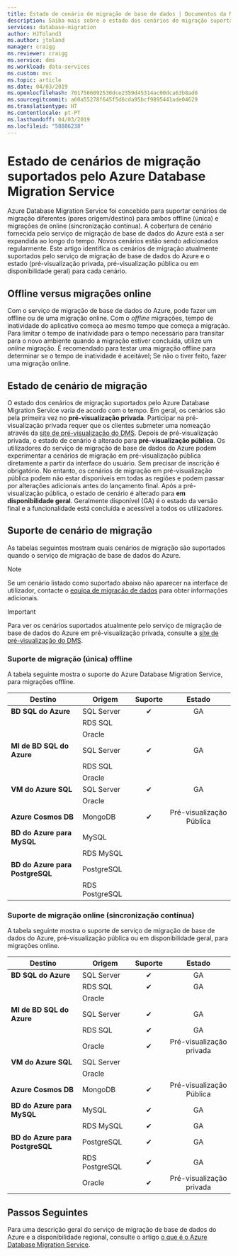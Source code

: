 ```yaml
---
title: Estado de cenário de migração de base de dados | Documentos da Microsoft
description: Saiba mais sobre o estado dos cenários de migração suportados pelo Azure Database Migration Service.
services: database-migration
author: HJToland3
ms.author: jtoland
manager: craigg
ms.reviewer: craigg
ms.service: dms
ms.workload: data-services
ms.custom: mvc
ms.topic: article
ms.date: 04/03/2019
ms.openlocfilehash: 7017566092530dce2359d45314ac00dca63b8ad0
ms.sourcegitcommit: a60a55278f645f5d6cda95bcf9895441ade04629
ms.translationtype: HT
ms.contentlocale: pt-PT
ms.lasthandoff: 04/03/2019
ms.locfileid: "58886238"
---
```

# <a name="status-of-migration-scenarios-supported-by-azure-database-migration-service"></a>Estado de cenários de migração suportados pelo Azure Database Migration Service
Azure Database Migration Service foi concebido para suportar cenários de migração diferentes (pares origem/destino) para ambos offline (única) e migrações de online (sincronização contínua). A cobertura de cenário fornecida pelo serviço de migração de base de dados do Azure está a ser expandida ao longo do tempo. Novos cenários estão sendo adicionados regularmente. Este artigo identifica os cenários de migração atualmente suportados pelo serviço de migração de base de dados do Azure e o estado (pré-visualização privada, pré-visualização pública ou em disponibilidade geral) para cada cenário.

## <a name="offline-versus-online-migrations"></a>Offline versus migrações online
Com o serviço de migração de base de dados do Azure, pode fazer um offline ou de uma migração online. Com o *offline* migrações, tempo de inatividade do aplicativo começa ao mesmo tempo que começa a migração. Para limitar o tempo de inatividade para o tempo necessário para transitar para o novo ambiente quando a migração estiver concluída, utilize um *online* migração. É recomendado para testar uma migração offline para determinar se o tempo de inatividade é aceitável; Se não o tiver feito, fazer uma migração online.

## <a name="migration-scenario-status"></a>Estado de cenário de migração
O estado dos cenários de migração suportados pelo Azure Database Migration Service varia de acordo com o tempo. Em geral, os cenários são pela primeira vez no **pré-visualização privada**. Participar na pré-visualização privada requer que os clientes submeter uma nomeação através da [site de pré-visualização do DMS](https://aka.ms/dms-preview). Depois de pré-visualização privada, o estado de cenário é alterado para **pré-visualização pública**. Os utilizadores do serviço de migração de base de dados do Azure podem experimentar a cenários de migração em pré-visualização pública diretamente a partir da interface do usuário. Sem precisar de inscrição é obrigatório.  No entanto, os cenários de migração em pré-visualização pública podem não estar disponíveis em todas as regiões e podem passar por alterações adicionais antes do lançamento final. Após a pré-visualização pública, o estado de cenário é alterado para **em disponibilidade geral**. Geralmente disponível (GA) é o estado da versão final e a funcionalidade está concluída e acessível a todos os utilizadores. 

## <a name="migration-scenario-support"></a>Suporte de cenário de migração
As tabelas seguintes mostram quais cenários de migração são suportados quando o serviço de migração de base de dados do Azure.

> [!NOTE]
> Se um cenário listado como suportado abaixo não aparecer na interface de utilizador, contacte o [equipa de migração de dados](mailto:datamigrationteam@microsoft.com) para obter informações adicionais.

> [!IMPORTANT]
> Para ver os cenários suportados atualmente pelo serviço de migração de base de dados do Azure em pré-visualização privada, consulte a [site de pré-visualização do DMS](https://aka.ms/dms-preview).

### <a name="offline-one-time-migration-support"></a>Suporte de migração (única) offline
A tabela seguinte mostra o suporte do Azure Database Migration Service, para migrações offline.

| Destino  | Origem | Suporte | Estado |
| ------------- | ------------- | :-------------: | :-------------: |
| **BD SQL do Azure** | SQL Server | ✔ | GA |
|   | RDS SQL |  |  |
|   | Oracle |  |  |
| **MI de BD SQL do Azure** | SQL Server | ✔ | GA |
|   | RDS SQL |  |  |
|   | Oracle |  |   |
| **VM do Azure SQL** | SQL Server | ✔ | GA |
|   | Oracle |   |   |
| **Azure Cosmos DB** | MongoDB | ✔ | Pré-visualização Pública |
| **BD do Azure para MySQL** | MySQL |   |   |
|   | RDS MySQL |   |   |
| **BD do Azure para PostgreSQL** | PostgreSQL |  |
|  | RDS PostgreSQL |   |   |

### <a name="online-continuous-sync-migration-support"></a>Suporte de migração online (sincronização contínua)
A tabela seguinte mostra o suporte de serviço de migração de base de dados do Azure, pré-visualização pública ou em disponibilidade geral, para migrações online.

| Destino  | Origem | Suporte | Estado |
| ------------- | ------------- | :-------------: | :-------------: |
| **BD SQL do Azure** | SQL Server | ✔ | GA |
|   | RDS SQL | ✔ | GA |
|   | Oracle |  |  |
| **MI de BD SQL do Azure** | SQL Server | ✔ | GA |
|   | RDS SQL | ✔ | GA |
|   | Oracle | ✔ | Pré-visualização privada |
| **VM do Azure SQL** | SQL Server |   |   |
|   | Oracle  |  |  |
| **Azure Cosmos DB** | MongoDB | ✔ | Pré-visualização Pública |
| **BD do Azure para MySQL** | MySQL | ✔ | GA |
|   | RDS MySQL | ✔ | GA |
| **BD do Azure para PostgreSQL** | PostgreSQL | ✔ | GA |
|   | RDS PostgreSQL | ✔ | GA |
|   | Oracle | ✔ | Pré-visualização privada |

## <a name="next-steps"></a>Passos Seguintes
Para uma descrição geral do serviço de migração de base de dados do Azure e a disponibilidade regional, consulte o artigo [o que é o Azure Database Migration Service](dms-overview.md).

